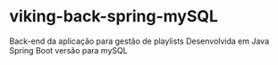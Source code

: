 # viking-back-spring-mySQL
Back-end da aplicação para gestão de playlists
Desenvolvida em Java Spring Boot
versão para mySQL
